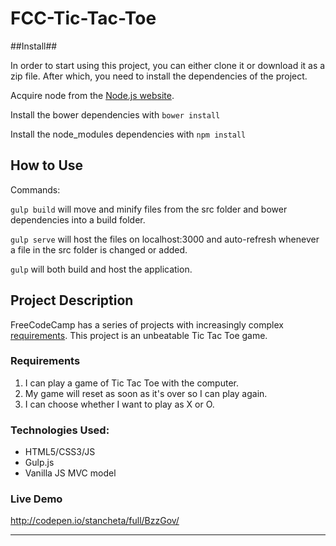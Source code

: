 # FCC-Tic-Tac-Toe

##Install##

In order to start using this project, you can either clone it or download it as
a zip file. After which, you need to install the dependencies of the project.

Acquire node from the [Node.js website](https://nodejs.com/en/).

Install the bower dependencies with `bower install`

Install the node_modules dependencies with `npm install`

## How to Use

Commands:

`gulp build` will move and minify files from the src folder and bower
dependencies into a build folder.

`gulp serve` will host the files on localhost:3000 and auto-refresh whenever a
file in the src folder is changed or added.

`gulp` will both build and host the application.

## Project Description

FreeCodeCamp has a series of projects with increasingly complex [requirements](https://www.freecodecamp.com/challenges/build-a-tic-tac-toe-game).
This project is an unbeatable Tic Tac Toe game.

### Requirements
1. I can play a game of Tic Tac Toe with the computer.
2. My game will reset as soon as it's over so I can play again.
3. I can choose whether I want to play as X or O.

### Technologies Used:
+ HTML5/CSS3/JS
+ Gulp.js
+ Vanilla JS MVC model

### Live Demo
http://codepen.io/stancheta/full/BzzGov/


---
